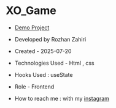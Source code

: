 # XO_Game
- [Demo Project](https://rozhanzahiri.github.io/XO_Game/)

- Developed by Rozhan Zahiri

- Created - 2025-07-20

- Technologies Used - Html , css

- Hooks Used : useState 

- Role - Frontend

- How to reach me : with my [instagram](https://www.instagram.com/rozhanzahiri_developer) 

